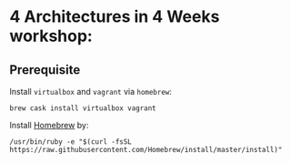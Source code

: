 # 4 Architectures in 4 Weeks workshop:

## Prerequisite

Install `virtualbox` and `vagrant` via `homebrew`:

```
brew cask install virtualbox vagrant
```

Install [Homebrew](http://brew.sh/) by:
```
/usr/bin/ruby -e "$(curl -fsSL https://raw.githubusercontent.com/Homebrew/install/master/install)"
```
